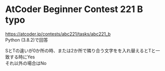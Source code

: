 # AtCoder Beginner Contest 221 B typo  
https://atcoder.jp/contests/abc221/tasks/abc221_b  
Python (3.8.2)で回答  

SとTの違いが0か所の時、または2か所で隣り合う文字をを入れ替えるとTと一致する時にYes  
それ以外の場合はNo
